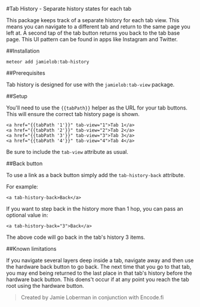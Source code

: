 #Tab History - Separate history states for each tab

This package keeps track of a separate history for each tab view.  This means you can navigate to a different tab and return to the same page you left at.  A second tap of the tab button returns you back to the tab base page.  This UI pattern can be found in apps like Instagram and Twitter.

##Installation

`meteor add jamielob:tab-history`

##Prerequisites

Tab history is designed for use with the `jamielob:tab-view` package.

##Setup

You'll need to use the `{{tabPath}}` helper as the URL for your tab buttons.  This will ensure the correct tab history page is shown.

```
<a href="{{tabPath '1'}}" tab-view="1">Tab 1</a>
<a href="{{tabPath '2'}}" tab-view="2">Tab 2</a>
<a href="{{tabPath '3'}}" tab-view="3">Tab 3</a>
<a href="{{tabPath '4'}}" tab-view="4">Tab 4</a>
```
Be sure to include the `tab-view` attribute as usual.


##Back button

To use a link as a back button simply add the `tab-history-back` attribute.

For example:

```
<a tab-history-back>Back</a>
```

If you want to step back in the history more than 1 hop, you can pass an optional value in:

```
<a tab-history-back="3">Back</a>
```

The above code will go back in the tab's history 3 items.


##Known limitations

If you navigate several layers deep inside a tab, navigate away and then use the hardware back button to go back. The next time that you go to that tab, you may end being returned to the last place in that tab's history before the hardware back button.  This doens't occur if at any point you reach the tab root using the hardware button.

> Created by Jamie Loberman in conjunction with Encode.fi
